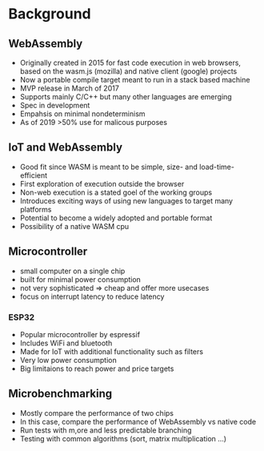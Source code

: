 # Background

## WebAssembly

- Originally created in 2015 for fast code execution in web browsers, based on the wasm.js (mozilla) and native client (google) projects
- Now a portable compile target meant to run in a stack based machine
- MVP release in March of 2017
- Supports mainly C/C++ but many other languages are emerging
- Spec in development
- Empahsis on minimal nondeterminism
- As of 2019 >50% use for malicous purposes

## IoT and WebAssembly

- Good fit since WASM is meant to be simple, size- and load-time-efficient
- First exploration of execution outside the browser
- Non-web execution is a stated goel of the working groups
- Introduces exciting ways of using new languages to target many platforms
- Potential to become a widely adopted and portable format
- Possibility of a native WASM cpu

## Microcontroller

- small computer on a single chip
- built for minimal power consumption
- not very sophisticated => cheap and offer more usecases
- focus on interrupt latency to reduce latency

### ESP32

- Popular microcontroller by espressif
- Includes WiFi and bluetooth
- Made for IoT with additional functionality such as filters
- Very low power consumption
- Big limitaions to reach power and price targets

## Microbenchmarking

- Mostly compare the performance of two chips
- In this case, compare the performance of WebAssembly vs native code
- Run tests with m,ore and less predictable branching
- Testing with common algorithms (sort, matrix multiplication ...)
